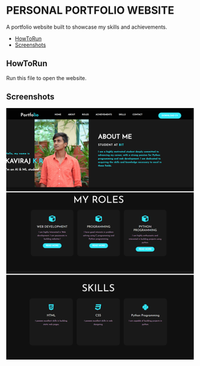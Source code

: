# PERSONAL PORTFOLIO WEBSITE

  A portfolio website built to showcase my skills and achievements.

  - [HowToRun](#homepage)
  - [Screenshots](#images)


  ## HowToRun

  Run this file to open the website.

  ## Screenshots

 <img alt="Screenshot1" src="Screenshot 2024-06-06 143014.png">


  <img alt="Screenshot1" src="Screenshot 2024-06-06 142944.png">



  <img alt="Screenshot1" src="Screenshot 2024-06-06 143000.png">
  


  

  
